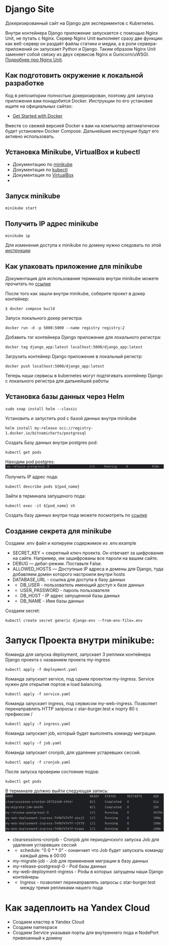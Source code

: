 # Django Site

Докеризированный сайт на Django для экспериментов с Kubernetes.

Внутри контейнера Django приложение запускается с помощью Nginx Unit, не путать с Nginx. Сервер Nginx Unit выполняет
сразу две функции: как веб-сервер он раздаёт файлы статики и медиа, а в роли сервера-приложений он запускает Python и
Django. Таким образом Nginx Unit заменяет собой связку из двух сервисов Nginx и
Gunicorn/uWSGI. [Подробнее про Nginx Unit](https://unit.nginx.org/).

## Как подготовить окружение к локальной разработке

Код в репозитории полностью докеризирован, поэтому для запуска приложения вам понадобится Docker. Инструкции по его
установке ищите на официальных сайтах:

- [Get Started with Docker](https://www.docker.com/get-started/)

Вместе со свежей версией Docker к вам на компьютер автоматически будет установлен Docker Compose. Дальнейшие инструкции
будут его активно использовать.

## Установка Minikube, VirtualBox и kubectl

- Документацию по [minikube](https://minikube.sigs.k8s.io/docs/)
- Документация по [kubectl](https://kubernetes.io/ru/docs/tasks/tools/install-kubectl/)
- Документация по [VirtualBox](https://www.virtualbox.org/)
-

## Запуск minikube

```shell
minikube start
```

## Получить IP адрес minikube

```shell
minikube ip
```

Для изменения доступа к minikube по домену нужно следовать по
этой [инструкции](https://help.reg.ru/support/dns-servery-i-nastroyka-zony/rabota-s-dns-serverami/fayl-hosts-gde-nakhoditsya-i-kak-yego-izmenit)

## Как упаковать приложение для minikube

Документация для использования терминала внутри minikube можете прочитать
по [ссылке](https://minikube.sigs.k8s.io/docs/handbook/pushing/)

После того как зашли внутри minikube, соберите проект в докер контейнер:

```shell
$ docker compose build
```

Запуск локального докер регистра:

```shell
docker run -d -p 5000:5000 --name registry registry:2
```

Добавить тэг контейнера Django приложение для локального регистра:

```shell
docker tag django_app:latest localhost:5000/django_app:latest
```

Загрузить контейнер Django приложение в локальный регистр:

```shell
docker push localhost:5000/django_app:latest
```

Теперь наши сервисы в kubernetes могут подтягивать контейнер Django с локального регистра для дальнейшей работы

## Установка базы данных через Helm

```shell
sudo snap install helm --classic
```

Установить и запустить pod с базой данных внутри minikube

```shell
helm install my-release oci://registry-1.docker.io/bitnamicharts/postgresql
```

Создать Базу данных внутри postgres pod:

```shell
kubectl get pods
```

Находим pod postgres:
![img.png](screens/postgres-pod.png)

Получить IP адрес пода:

```shell
kubectl describe pods ${pod_name}
```

Зайти в терминала запущеного пода:

```shell
kubectl exec -it ${pod_name} sh
```

Создать базу данных внутри пода можете посмотреть
по [ссылке](https://www.atlassian.com/data/admin/create-a-user-with-psql)

## Создание секрета для minikube

Создаем .env файл и копируем содержимое из .env.example

* SECRET_KEY = секретный ключ проекта. Он отвечает за шифрование на сайте. Например, им зашифрованы все пароли на вашем
  сайте.
* DEBUG — дебаг-режим. Поставьте False.
* ALLOWED_HOSTS — Доступные IP адреса и домены для Django, туда добавляем домен которого настроили внутри hosts
* DATABASE_URL - ссылка для доступа в базу данных
*
    * DB_USER - пользователь имеющий доступ к базе данных
*
    * USER_PASSWORD - пароль пользователя
*
    * DB_HOST - IP адрес запущенной базы данных
*
    * DB_NAME - Имя базы данных

Создаем secret:

```shell
kubectl create secret generic django-env --from-env-file=.env
```

# Запуск Проекта внутри minikube:

Команда для запуска deployment, запускает 3 реплики контейнера Django проекта с названием проекта my-ingress

```shell
kubectl apply -f deployment.yaml
```

Команда запускает service, под одним проектом my-ingress. Service нужен для открытия портов и load balancing.

```shell
kubectl apply -f service.yaml
```

Команда запускает ingress, под сервисом my-web-ingress. Позволяет перенаправлять HTTP запросы с star-burger.test к порту
80 с префиксом /

```shell
kubectl apply -f ingress.yaml
```

Команда запускает job, который будет выполнять команду миграции.

```shell
kubectl apply -f job.yaml
```

Команда запускает cronjob, для удаление устаревших сессий.

```shell
kubectl apply -f cronjob.yaml
```

После запуска проверим состояние подов:

```shell
kubectl get pods
```

В терминале должно выйти следующая запись:
![img.png](screens/pods.png)

* clearsessions-cronjob - Cronjob для периодичского запуска Job для удаления устаревших сессий
*
    * schedule: "0 0 * * 0" - ознанчает что Job будет запускать команду каждый день в 00:00
* my-migrate-job - Job для применения миграции в базу данных
* my-release-postgresql-0 - Pod базы данных
* my-web-deployment-ingress - Podы в которых запущены наши Django контейнеры
*
    * Ingress - позволяет перенаправлять запросы с star-burger.test между тремя репликами нашего пода

# Как задеплоить на Yandex Cloud

- Создаем кластер в Yandex Cloud
- Создаем namespace
- Создаем Service указывая порты для внутреннего пода и NodePort привязанный к домену